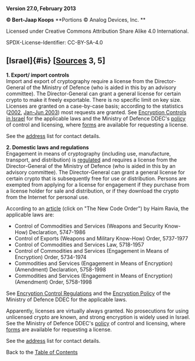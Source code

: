 **Version 27.0, February 2013**

**© Bert-Jaap Koops**
**Portions © Analog Devices, Inc. **  

Licensed under Creative Commons Attribution Share Alike 4.0 International.

SPDX-License-Identifier: CC-BY-SA-4.0

## [Israel]{#is} \[[Sources](cls-srce.htm) 3, 5\]

**1. Export/ import controls**\
Import and export of cryptography require a license from the
Director-General of the Ministry of Defence (who is aided in this by an
advisory committee). The Director-General can grant a general license
for certain crypto to make it freely exportable. There is no specific
limit on key size. Licenses are granted on a case-by-case basis;
according to the statistics
([2002](http://www.mod.gov.il/encryption/pdfs/stat02.pdf), [Jan-Jun
2003](http://www.mod.gov.il/encryption/pdfs/stat_01012003_30062003.pdf))
most requests are granted. See [Encryption Controls in
Israel](http://www.mod.gov.il/pages/encryption/preface.asp) for the
applicable laws and the Ministry of Defence DDEC\'s
[policy](http://www.mod.gov.il/pages/encryption/policy.asp) of control
and licensing, where
[forms](http://www.mod.gov.il/pages/encryption/forms.asp) are available
for requesting a license.

See the [address](cls-addr.htm) list for contact details.

**2. Domestic laws and regulations**\
Engagement in means of cryptography (including use, manufacture,
transport, and distribution) is
[regulated](http://www.mod.gov.il/encryption/preface.asp) and requires a
license from the Director-General of the Ministry of Defence (who is
aided in this by an advisory committee). The Director-General can grant
a general license for certain crypto that is subsequently free for use
or distribution. Persons are exempted from applying for a license for
engagement if they purchase from a license holder for sale and
distribution, or if they download the crypto from the Internet for
personal use.

According to an
[article](http://www.netvision.net.il/~ravia/articles.htm) (click on
\"The New Code Order\") by Haim Ravia, the applicable laws are:

-   Control of Commodities and Services (Weapons and Security Know-How)
    Declaration, 5747-1986
-   Control of Exports (Weapons and Military Know-How) Order, 5737-1977
-   Control of Commodities and Services Law, 5718-1957
-   Control of Commodities and Services (Engagement in Means of
    Encryption) Order, 5734-1974
-   Commodities and Services (Engagement in Means of Encryption)
    (Amendment) Declaration, 5758-1998
-   Commodities and Services (Engagement in Means of Encryption)
    (Amendment) Order, 5758-1998

See [Encryption Control
Regulations](http://www.mod.gov.il/encryption/preface.asp) and the
[Encryption Policy](http://www.mod.gov.il/encryption/policy.asp) of the
Ministry of Defence DDEC for the applicable laws.

Apparently, licenses are virtually always granted. No prosecutions for
using unlicensed crypto are known, and strong encryption is widely used
in Israel. See the Ministry of Defence DDEC\'s
[policy](http://www.mod.gov.il/encryption/policy.asp) of control and
licensing, where [forms](http://www.mod.gov.il/encryption/forms.asp) are
available for requesting a license.

See the [address](cls-addr.htm) list for contact details.

Back to the [Table of Contents](index.html#toc)
